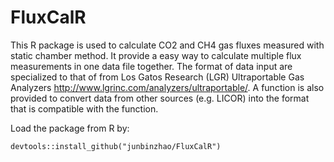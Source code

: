 # FluxCalR
This R package is used to calculate CO2 and CH4 gas fluxes measured with static chamber method. It provide a 
    easy way to calculate multiple flux measurements in one data file together. The format of data input are specialized to 
    that of from Los Gatos Research (LGR) Ultraportable Gas Analyzers <http://www.lgrinc.com/analyzers/ultraportable/>. 
    A function is also provided to convert data from other sources (e.g. LICOR) into the format that is compatible with the function.
    
Load the package from R by:
```
devtools::install_github("junbinzhao/FluxCalR")
